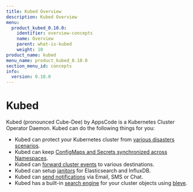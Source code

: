 ```yaml
---
title: Kubed Overview
description: Kubed Overview
menu:
  product_kubed_0.10.0:
    identifier: overview-concepts
    name: Overview
    parent: what-is-kubed
    weight: 10
product_name: kubed
menu_name: product_kubed_0.10.0
section_menu_id: concepts
info:
  version: 0.10.0
---
```


# Kubed

Kubed (pronounced Cube-Dee) by AppsCode is a Kubernetes Cluster Operator Daemon. Kubed can do the following things for you:

 - Kubed can protect your Kubernetes cluster from [various disasters scenarios](/products/kubed/0.10.0/guides/disaster-recovery/).
 - Kubed can keep [ConfigMaps and Secrets synchronized across Namespaces](/products/kubed/0.10.0/guides/config-syncer/).
 - Kubed can [forward cluster events](/products/kubed/0.10.0/guides/cluster-events/) to various destinations.
 - Kubed can setup [janitors](/products/kubed/0.10.0/guides/janitors) for Elasticsearch and InfluxDB.
 - Kubed can [send notifications](/products/kubed/0.10.0/guides/cluster-events/notifiers) via Email, SMS or Chat.
 - Kubed has a built-in [search engine](/products/kubed/0.10.0/guides/apiserver) for your cluster objects using [bleve](https://github.com/blevesearch/bleve).
